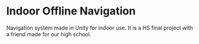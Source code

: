 # Indoor Offline Navigation
Navigation system made in Unity for indoor use. It is a HS final project with a friend made for our high school.
